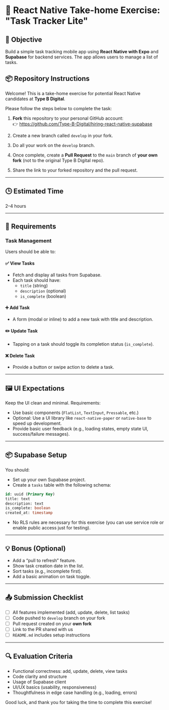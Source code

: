 # 📱 React Native Take-home Exercise: "Task Tracker Lite"

## 🧠 Objective

Build a simple task tracking mobile app using **React Native with Expo** and **Supabase** for backend services. The app allows users to manage a list of tasks.

## 📦 Repository Instructions

Welcome! This is a take-home exercise for potential React Native candidates at **Type B Digital**.

Please follow the steps below to complete the task:

1. **Fork** this repository to your personal GitHub account:  
   👉 https://github.com/Type-B-Digital/hiring-react-native-supabase

2. Create a new branch called `develop` in your fork.

3. Do all your work on the `develop` branch.

4. Once complete, create a **Pull Request** to the `main` branch of **your own fork** (not to the original Type B Digital repo).

5. Share the link to your forked repository and the pull request.

---

## 🕒 Estimated Time

2–4 hours

---

## 📝 Requirements

### Task Management

Users should be able to:

#### ✅ View Tasks

- Fetch and display all tasks from Supabase.
- Each task should have:
  - `title` (string)
  - `description` (optional)
  - `is_complete` (boolean)

#### ➕ Add Task

- A form (modal or inline) to add a new task with title and description.

#### ✏️ Update Task

- Tapping on a task should toggle its completion status (`is_complete`).

#### ❌ Delete Task

- Provide a button or swipe action to delete a task.

---

## 🖼️ UI Expectations

Keep the UI clean and minimal. Requirements:

- Use basic components (`FlatList`, `TextInput`, `Pressable`, etc.)
- Optional: Use a UI library like `react-native-paper` or `native-base` to speed up development.
- Provide basic user feedback (e.g., loading states, empty state UI, success/failure messages).

---

## 📦 Supabase Setup

You should:

- Set up your own Supabase project.
- Create a `tasks` table with the following schema:

```sql
id: uuid (Primary Key)
title: text
description: text
is_complete: boolean
created_at: timestamp
```

- No RLS rules are necessary for this exercise (you can use service role or enable public access just for testing).

---

## 💡 Bonus (Optional)

- Add a “pull to refresh” feature.
- Show task creation date in the list.
- Sort tasks (e.g., incomplete first).
- Add a basic animation on task toggle.

---

## 📤 Submission Checklist

- [ ] All features implemented (add, update, delete, list tasks)
- [ ] Code pushed to `develop` branch on your fork
- [ ] Pull request created on your **own fork**
- [ ] Link to the PR shared with us
- [ ] `README.md` includes setup instructions

---

## 🔍 Evaluation Criteria

- Functional correctness: add, update, delete, view tasks
- Code clarity and structure
- Usage of Supabase client
- UI/UX basics (usability, responsiveness)
- Thoughtfulness in edge case handling (e.g., loading, errors)

Good luck, and thank you for taking the time to complete this exercise!
